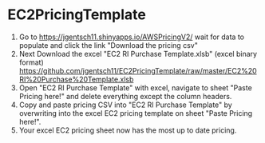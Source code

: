# EC2PricingTemplate

1) Go to https://jgentsch11.shinyapps.io/AWSPricingV2/ wait for data to populate and click the link "Download the pricing csv"
2) Next Download the excel "EC2 RI Purchase Template.xlsb" (excel binary format) https://github.com/jgentsch11/EC2PricingTemplate/raw/master/EC2%20RI%20Purchase%20Template.xlsb
3) Open "EC2 RI Purchase Template" with excel, navigate to sheet "Paste Pricing here!" and delete everything except the column headers.
4) Copy and paste pricing CSV into "EC2 RI Purchase Template" by overwriting into the excel EC2 pricing template on sheet "Paste Pricing here!".
4) Your excel EC2 pricing sheet now has the most up to date pricing.
